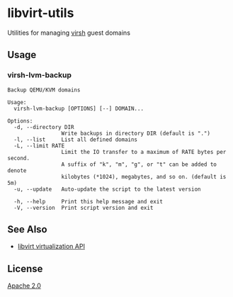 # libvirt-utils

Utilities for managing [virsh][virsh] guest domains

## Usage

### virsh-lvm-backup

	Backup QEMU/KVM domains
	
	Usage:
	  virsh-lvm-backup [OPTIONS] [--] DOMAIN...
	
	Options:
	  -d, --directory DIR
	                 Write backups in directory DIR (default is ".")
	  -l, --list     List all defined domains
	  -L, --limit RATE
	                 Limit the IO transfer to a maximum of RATE bytes per second.
	                 A suffix of "k", "m", "g", or "t" can be added to denote
	                 kilobytes (*1024), megabytes, and so on. (default is 5m)
	  -u, --update   Auto-update the script to the latest version
	
	  -h, --help     Print this help message and exit
	  -V, --version  Print script version and exit
	

## See Also

- [libvirt virtualization API](http://libvirt.org/index.html)

## License

[Apache 2.0](http://opensource.org/licenses/Apache-2.0)


[virsh]: http://libvirt.org/sources/virshcmdref/html-single/

